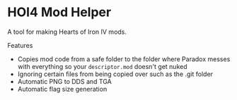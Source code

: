 # HOI4 Mod Helper
 A tool for making Hearts of Iron IV mods.
 
Features
- Copies mod code from a safe folder to the folder where Paradox messes with everything so your `descriptor.mod` doesn't get nuked
- Ignoring certain files from being copied over such as the .git folder
- Automatic PNG to DDS and TGA
- Automatic flag size generation
